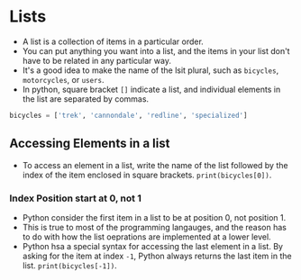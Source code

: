 # Lists

- A list is a collection of items in a particular order.
- You can put anything you want into a list, and the items in your list don't have to be related in any particular way.
- It's a good idea to make the name of the lsit plural, such as `bicycles`, `motorcycles`, or `users`.
- In python, square bracket `[]` indicate a list, and individual elements in the list are separated by commas.

```python
bicycles = ['trek', 'cannondale', 'redline', 'specialized']
```

## Accessing Elements in a list

- To access an element in a list, write the name of the list followed by the index of the item enclosed in square brackets. `print(bicycles[0])`.

### Index Position start at 0, not 1

- Python consider the first item in a list to be at position 0, not position 1.
- This is true to most of the programming langauges, and the reason has to do with how the list oeprations are implemented at a lower level.
- Python hsa a special syntax for accessing the last element in a list. By asking for the item at index `-1`, Python always returns the last item in the list. `print(bicycles[-1])`.

